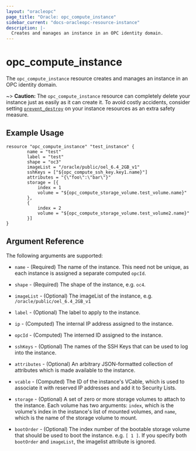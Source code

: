 ```yaml
---
layout: "oracleopc"
page_title: "Oracle: opc_compute_instance"
sidebar_current: "docs-oracleopc-resource-instance"
description: |-
  Creates and manages an instance in an OPC identity domain.
---
```


# opc\_compute\_instance

The ``opc_compute_instance`` resource creates and manages an instance in an OPC identity domain.

~> **Caution:** The ``opc_compute_instance`` resource can completely delete your
instance just as easily as it can create it. To avoid costly accidents,
consider setting
[``prevent_destroy``](/docs/configuration/resources.html#prevent_destroy)
on your instance resources as an extra safety measure.

## Example Usage

```
resource "opc_compute_instance" "test_instance" {
       	name = "test"
       	label = "test"
       	shape = "oc3"
       	imageList = "/oracle/public/oel_6.4_2GB_v1"
       	sshKeys = ["${opc_compute_ssh_key.key1.name}"]
       	attributes = "{\"foo\":\"bar\"}"
       	storage = [{
       		index = 1
       		volume = "${opc_compute_storage_volume.test_volume.name}"
       	},
       	{
       		index = 2
       		volume = "${opc_compute_storage_volume.test_volume2.name}"
       	}]
}
```

## Argument Reference

The following arguments are supported:

* `name` - (Required) The name of the instance. This need not be unique, as each instance is assigned a separate
computed `opcId`.

* `shape` - (Required) The shape of the instance, e.g. `oc4`.

* `imageList` - (Optional) The imageList of the instance, e.g. `/oracle/public/oel_6.4_2GB_v1`

* `label` - (Optional) The label to apply to the instance.

* `ip` - (Computed) The internal IP address assigned to the instance.

* `opcId` - (Computed) The interned ID assigned to the instance.

* `sshKeys` - (Optional) The names of the SSH Keys that can be used to log into the instance.

* `attributes` - (Optional) An arbitrary JSON-formatted collection of attributes which is made available to the instance.

* `vcable` - (Computed) The ID of the instance's VCable, which is used to associate it with reserved IP addresses and
add it to Security Lists.

* `storage` - (Optional) A set of zero or more storage volumes to attach to the instance. Each volume has two arguments:
`index`, which is the volume's index in the instance's list of mounted volumes, and `name`, which is the name of the
storage volume to mount.

* `bootOrder` - (Optional) The index number of the bootable storage volume that should be used to boot the instance. e.g. `[ 1 ]`.  If you specify both `bootOrder` and `imageList`, the imagelist attribute is ignored.
